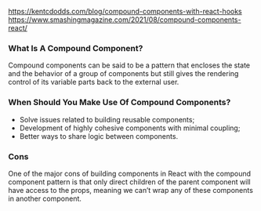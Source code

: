 https://kentcdodds.com/blog/compound-components-with-react-hooks
https://www.smashingmagazine.com/2021/08/compound-components-react/

### What Is A Compound Component?

Compound components can be said to be a pattern that encloses the state and the behavior of a group of components but still gives the rendering control of its variable parts back to the external user.

### When Should You Make Use Of Compound Components?

- Solve issues related to building reusable components;
- Development of highly cohesive components with minimal coupling;
- Better ways to share logic between components.

### Cons

One of the major cons of building components in React with the compound component pattern is that only direct children of the parent component will have access to the props, meaning we can’t wrap any of these components in another component.
